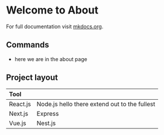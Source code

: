 # Welcome to About

For full documentation visit [mkdocs.org](https://www.mkdocs.org).

## Commands

* here we are in the about page

## Project layout

| Tool |             |  
| :------------------- | :---------- | 
| React.js             | Node.js hello there extend out to the fullest     
| Next.js              | Express      |
| Vue.js               | Nest.js      | 